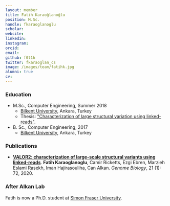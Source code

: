 ```yaml
---
layout: member
title: Fatih Karaoğlanoğlu
position: M.Sc. 
handle: fkaraoglanoglu
scholar: 
website: 
linkedin: 
instagram:
orcid: 
email: 
github: f0t1h
twitter: fkaraoglan_cs
image: /images/team/fatihk.jpg
alumni: true
cv: 
---
```


### Education

- M.Sc., Computer Engineering, Summer 2018  
  - [Bilkent University](http://www.cs.bilkent.edu.tr/), Ankara, Turkey
  - Thesis:  ["Characterization of large structural variation using linked-reads"](http://repository.bilkent.edu.tr/handle/11693/47871).
- B. Sc., Computer Engineering, 2017  
  - [Bilkent University](http://www.cs.bilkent.edu.tr/), Ankara, Turkey
  
  
### Publications

- [**VALOR2: characterization of large-scale structural variants using linked-reads**](https://www.ncbi.nlm.nih.gov/pubmed/32192518). **Fatih Karaoglanoglu**, Camir Ricketts, Ezgi Ebren, Marzieh Eslami Rasekh, Iman Hajirasouliha, Can Alkan. *Genome Biology*, 21 (1): 72, 2020.


### After Alkan Lab

Fatih is now a Ph.D. student at [Simon Fraser University](http://www.cs.bilkent.edu.tr).
